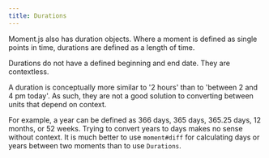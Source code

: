 ```yaml
---
title: Durations
---
```



Moment.js also has duration objects. Where a moment is defined as single points in time, durations are defined as a length of time.

Durations do not have a defined beginning and end date. They are contextless.

A duration is conceptually more similar to '2 hours' than to 'between 2 and 4 pm today'. As such, they are not a good solution to converting between units that depend on context.

For example, a year can be defined as 366 days, 365 days, 365.25 days, 12 months, or 52 weeks. Trying to convert years to days makes no sense without context. It is much better to use `moment#diff` for calculating days or years between two moments than to use `Durations`.
